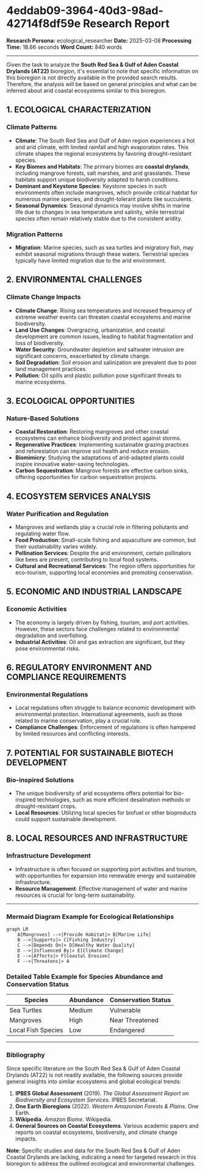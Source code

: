 # 4eddab09-3964-40d3-98ad-42714f8df59e Research Report

**Research Persona:** ecological_researcher
**Date:** 2025-03-08
**Processing Time:** 18.66 seconds
**Word Count:** 840 words

---

Given the task to analyze the **South Red Sea & Gulf of Aden Coastal Drylands (AT22)** bioregion, it's essential to note that specific information on this bioregion is not directly available in the provided search results. Therefore, the analysis will be based on general principles and what can be inferred about arid coastal ecosystems similar to this bioregion.

## 1. ECOLOGICAL CHARACTERIZATION

### Climate Patterns
- **Climate**: The South Red Sea and Gulf of Aden region experiences a hot and arid climate, with limited rainfall and high evaporation rates. This climate shapes the regional ecosystems by favoring drought-resistant species.
- **Key Biomes and Habitats**: The primary biomes are **coastal drylands**, including mangrove forests, salt marshes, and arid grasslands. These habitats support unique biodiversity adapted to harsh conditions.
- **Dominant and Keystone Species**: Keystone species in such environments often include mangroves, which provide critical habitat for numerous marine species, and drought-tolerant plants like succulents.
- **Seasonal Dynamics**: Seasonal dynamics may involve shifts in marine life due to changes in sea temperature and salinity, while terrestrial species often remain relatively stable due to the consistent aridity.

### Migration Patterns
- **Migration**: Marine species, such as sea turtles and migratory fish, may exhibit seasonal migrations through these waters. Terrestrial species typically have limited migration due to the arid environment.

## 2. ENVIRONMENTAL CHALLENGES

### Climate Change Impacts
- **Climate Change**: Rising sea temperatures and increased frequency of extreme weather events can threaten coastal ecosystems and marine biodiversity.
- **Land Use Changes**: Overgrazing, urbanization, and coastal development are common issues, leading to habitat fragmentation and loss of biodiversity.
- **Water Security**: Groundwater depletion and saltwater intrusion are significant concerns, exacerbated by climate change.
- **Soil Degradation**: Soil erosion and salinization are prevalent due to poor land management practices.
- **Pollution**: Oil spills and plastic pollution pose significant threats to marine ecosystems.

## 3. ECOLOGICAL OPPORTUNITIES

### Nature-Based Solutions
- **Coastal Restoration**: Restoring mangroves and other coastal ecosystems can enhance biodiversity and protect against storms.
- **Regenerative Practices**: Implementing sustainable grazing practices and reforestation can improve soil health and reduce erosion.
- **Biomimicry**: Studying the adaptations of arid-adapted plants could inspire innovative water-saving technologies.
- **Carbon Sequestration**: Mangrove forests are effective carbon sinks, offering opportunities for carbon sequestration projects.

## 4. ECOSYSTEM SERVICES ANALYSIS

### Water Purification and Regulation
- Mangroves and wetlands play a crucial role in filtering pollutants and regulating water flow.
- **Food Production**: Small-scale fishing and aquaculture are common, but their sustainability varies widely.
- **Pollination Services**: Despite the arid environment, certain pollinators like bees are present, contributing to local food systems.
- **Cultural and Recreational Services**: The region offers opportunities for eco-tourism, supporting local economies and promoting conservation.

## 5. ECONOMIC AND INDUSTRIAL LANDSCAPE

### Economic Activities
- The economy is largely driven by fishing, tourism, and port activities. However, these sectors face challenges related to environmental degradation and overfishing.
- **Industrial Activities**: Oil and gas extraction are significant, but they pose environmental risks.

## 6. REGULATORY ENVIRONMENT AND COMPLIANCE REQUIREMENTS

### Environmental Regulations
- Local regulations often struggle to balance economic development with environmental protection. International agreements, such as those related to marine conservation, play a crucial role.
- **Compliance Challenges**: Enforcement of regulations is often hampered by limited resources and conflicting interests.

## 7. POTENTIAL FOR SUSTAINABLE BIOTECH DEVELOPMENT

### Bio-inspired Solutions
- The unique biodiversity of arid ecosystems offers potential for bio-inspired technologies, such as more efficient desalination methods or drought-resistant crops.
- **Local Resources**: Utilizing local species for biofuel or other bioproducts could support sustainable development.

## 8. LOCAL RESOURCES AND INFRASTRUCTURE

### Infrastructure Development
- Infrastructure is often focused on supporting port activities and tourism, with opportunities for expansion into renewable energy and sustainable infrastructure.
- **Resource Management**: Effective management of water and marine resources is crucial for long-term sustainability.

---

### Mermaid Diagram Example for Ecological Relationships
```mermaid
graph LR
    A[Mangroves] -->|Provide Habitat|> B[Marine Life]
    B -->|Supports|> C[Fishing Industry]
    C -->|Depends On|> D[Healthy Water Quality]
    D -->|Influenced By|> E[Climate Change]
    E -->|Affects|> F[Coastal Erosion]
    F -->|Threatens|> A
```

### Detailed Table Example for Species Abundance and Conservation Status
| Species | Abundance | Conservation Status |
|--------|-----------|--------------------|
| Sea Turtles | Medium   | Vulnerable        |
| Mangroves | High     | Near Threatened   |
| Local Fish Species | Low     | Endangered        |

---

### Bibliography

Since specific literature on the South Red Sea & Gulf of Aden Coastal Drylands (AT22) is not readily available, the following sources provide general insights into similar ecosystems and global ecological trends:

1. **IPBES Global Assessment** (2019). *The Global Assessment Report on Biodiversity and Ecosystem Services*. IPBES Secretariat.
2. **One Earth Bioregions** (2022). *Western Amazonian Forests & Plains*. One Earth.
3. **Wikipedia**. *Amazon Biome*. Wikipedia.
4. **General Sources on Coastal Ecosystems**. Various academic papers and reports on coastal ecosystems, biodiversity, and climate change impacts.

**Note**: Specific studies and data for the South Red Sea & Gulf of Aden Coastal Drylands are lacking, indicating a need for targeted research in this bioregion to address the outlined ecological and environmental challenges.